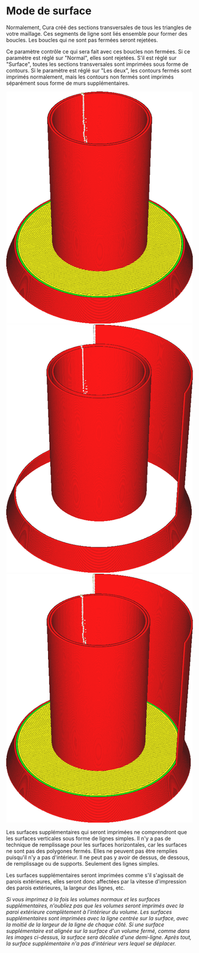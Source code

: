 Mode de surface
===

Normalement, Cura créé des sections transversales de tous les triangles de votre maillage. Ces segments de ligne sont liés ensemble pour former des boucles. Les boucles qui ne sont pas fermées seront rejetées.

Ce paramètre contrôle ce qui sera fait avec ces boucles non fermées. Si ce paramètre est réglé sur "Normal", elles sont rejetées. S'il est réglé sur "Surface", toutes les sections transversales sont imprimées sous forme de contours. Si le paramètre est réglé sur "Les deux", les contours fermés sont imprimés normalement, mais les contours non fermés sont imprimés séparément sous forme de murs supplémentaires.

![Le mode Normal ne tient pas compte de la surface non fermée unique à droite](../../../articles/images/magic_mesh_surface_mode_normal.png)
![Le mode Surface n'imprime que les zones de surface sans les traiter comme des volumes fermés](../../../articles/images/magic_mesh_surface_mode_surface.png)
![Impression des volumes et de la surface non fermée supplémentaire à droite](../../../articles/images/magic_mesh_surface_mode_both.png)

Les surfaces supplémentaires qui seront imprimées ne comprendront que les surfaces verticales sous forme de lignes simples. Il n'y a pas de technique de remplissage pour les surfaces horizontales, car les surfaces ne sont pas des polygones fermés. Elles ne peuvent pas être remplies puisqu'il n'y a pas d'intérieur. Il ne peut pas y avoir de dessus, de dessous, de remplissage ou de supports. Seulement des lignes simples.

Les surfaces supplémentaires seront imprimées comme s'il s'agissait de parois extérieures, elles seront donc affectées par la vitesse d'impression des parois extérieures, la largeur des lignes, etc.

*Si vous imprimez à la fois les volumes normaux et les surfaces supplémentaires, n'oubliez pas que les volumes seront imprimés avec la paroi extérieure complètement à l'intérieur du volume. Les surfaces supplémentaires sont imprimées avec la ligne centrée sur la surface, avec la moitié de la largeur de la ligne de chaque côté. Si une surface supplémentaire est alignée sur la surface d'un volume fermé, comme dans les images ci-dessus, la surface sera décalée d'une demi-ligne. Après tout, la surface supplémentaire n'a pas d'intérieur vers lequel se déplacer.*
